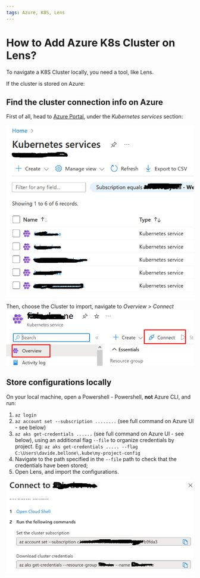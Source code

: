 ```yaml
---
tags: Azure, K8S, Lens
---
```


# How to Add Azure K8s Cluster on Lens?

To navigate a K8S Cluster locally, you need a tool, like Lens.

If the cluster is stored on Azure:

## Find the cluster connection info on Azure

First of all, head to [Azure Portal](https://portal.azure.com/), under the _Kubernetes services_ section:

![Kubernetes services list](azure-k8s-list.png)

Then, choose the Cluster to import, navigate to _Overview_ > _Connect_
![K8S instance Connect button](overview-connect.png)

## Store configurations locally

On your local machine, open a Powershell - Powershell, **not** Azure CLI, and run:

1. `az login`
2. `az account set --subscription ........` (see full command on Azure UI - see below)
3. `az aks get-credentials ......` (see full command on Azure UI - see below), using an additional flag `--file` to organize credentials by project. Eg: `az aks get-credentials ..... --flag  C:\Users\davide.bellone\.kube\my-project-config`
4. Navigate to the path specified in the `--file` path to check that the credentials have been stored;
5. Open Lens, and import the configurations.

![Connection commands displayed on Azure](connect.png)

